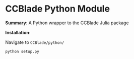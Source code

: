 # CCBlade Python Module





**Summary**: A Python wrapper to the CCBlade Julia package


**Installation**:

Navigate to `CCBlade/python/`

`python setup.py`